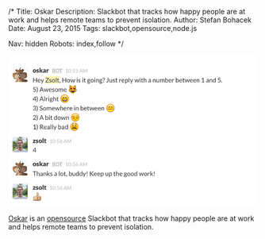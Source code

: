 /*
Title: Oskar
Description: Slackbot that tracks how happy people are at work and helps remote teams to prevent isolation.
Author: Stefan Bohacek
Date: August 23, 2015
Tags: slackbot,opensource,node.js

Nav: hidden
Robots: index,follow
*/

[![](/content/bots/slackbots/images/oskar.png)](http://oskar.hanno.co/)

[Oskar](http://oskar.hanno.co/) is an [opensource](https://github.com/wearehanno/oskar) Slackbot that tracks how happy people are at work and helps remote teams to prevent isolation.